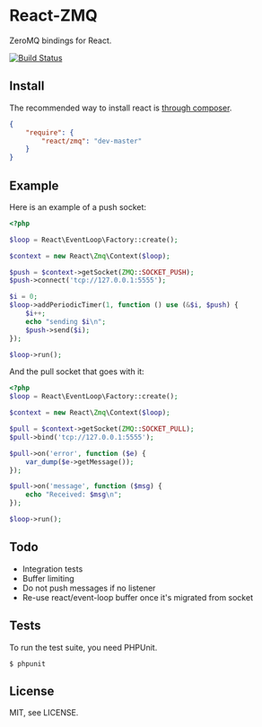 # React-ZMQ

ZeroMQ bindings for React.

[![Build Status](https://secure.travis-ci.org/react-php/zmq.png)](http://travis-ci.org/react-php/zmq)

## Install

The recommended way to install react is [through composer](http://getcomposer.org).

```JSON
{
    "require": {
        "react/zmq": "dev-master"
    }
}
```

## Example

Here is an example of a push socket:

```php
<?php

$loop = React\EventLoop\Factory::create();

$context = new React\Zmq\Context($loop);

$push = $context->getSocket(ZMQ::SOCKET_PUSH);
$push->connect('tcp://127.0.0.1:5555');

$i = 0;
$loop->addPeriodicTimer(1, function () use (&$i, $push) {
    $i++;
    echo "sending $i\n";
    $push->send($i);
});

$loop->run();
```

And the pull socket that goes with it:

```php
<?php
$loop = React\EventLoop\Factory::create();

$context = new React\Zmq\Context($loop);

$pull = $context->getSocket(ZMQ::SOCKET_PULL);
$pull->bind('tcp://127.0.0.1:5555');

$pull->on('error', function ($e) {
    var_dump($e->getMessage());
});

$pull->on('message', function ($msg) {
    echo "Received: $msg\n";
});

$loop->run();
```

## Todo

* Integration tests
* Buffer limiting
* Do not push messages if no listener
* Re-use react/event-loop buffer once it's migrated from socket

## Tests

To run the test suite, you need PHPUnit.

    $ phpunit

## License

MIT, see LICENSE.
